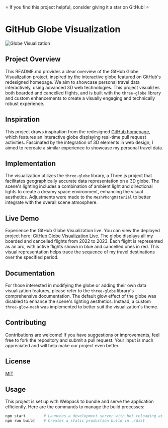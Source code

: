 ⭐ If you find this project helpful, consider giving it a star on GitHub! ⭐
# GitHub Globe Visualization

![Globe Visualization](	https://amirbekshomurodov.me/static/d885b2ba9f8a98ae9d40c32544a4a0a0/a75dd/GitHub_Globe1.webp)

## Project Overview
This README.md provides a clear overview of the GitHub Globe Visualization project, inspired by the interactive globe featured on GitHub's redesigned homepage. We aim to showcase personal travel data interactively, using advanced 3D web technologies. This project visualizes both boarded and cancelled flights, and is built with the `three-globe` library and custom enhancements to create a visually engaging and technically robust experience.

## Inspiration
This project draws inspiration from the redesigned [GitHub homepage](https://github.com/home), which features an interactive globe displaying real-time pull request activities. Fascinated by the integration of 3D elements in web design, I aimed to recreate a similar experience to showcase my personal travel data.

## Implementation
The visualization utilizes the `three-globe` library, a Three.js project that facilitates geographically accurate data representation on a 3D globe. The scene's lighting includes a combination of ambient light and directional lights to create a dreamy space environment, enhancing the visual aesthetics. Adjustments were made to the `MeshPhongMaterial` to better integrate with the overall scene atmosphere.

## Live Demo
Experience the GitHub Globe Visualization live. You can view the deployed project here: [GitHub Globe Visualization Live](https://github-globe-visualization.vercel.app). The globe displays all my boarded and cancelled flights from 2022 to 2023. Each flight is represented as an arc, with active flights shown in blue and cancelled ones in red. This visual representation helps trace the sequence of my travel destinations over the specified period.

## Documentation
For those interested in modifying the globe or adding their own data visualization features, please refer to the `three-globe` library's comprehensive documentation. The default glow effect of the globe was disabled to enhance the scene's lighting aesthetics. Instead, a custom `three-glow-mesh` was implemented to better suit the visualization's theme.

## Contributing
Contributions are welcome! If you have suggestions or improvements, feel free to fork the repository and submit a pull request. Your input is much appreciated and will help make our project even better.

## License
[MIT](https://choosealicense.com/licenses/mit)

## Usage
This project is set up with Webpack to bundle and serve the application efficiently. Here are the commands to manage the build processes:
```bash
npm start        # Launches a development server with hot reloading at localhost
npm run build    # Creates a static production build in ./dist
